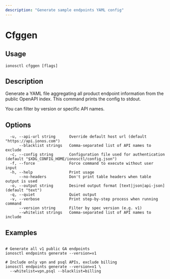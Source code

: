 ```yaml
---
description: "Generate sample endpoints YAML config"
---
```


# Cfggen

## Usage

```text
ionosctl cfggen [flags]
```

## Description

Generate a YAML file aggregating all product endpoint information
from the public OpenAPI index. This command prints the config to stdout.

You can filter by version or specific API names.


## Options

```text
  -u, --api-url string      Override default host url (default "https://api.ionos.com")
      --blacklist strings   Comma-separated list of API names to exclude
  -c, --config string       Configuration file used for authentication (default "$XDG_CONFIG_HOME/ionosctl/config.json")
  -f, --force               Force command to execute without user input
  -h, --help                Print usage
      --no-headers          Don't print table headers when table output is used
  -o, --output string       Desired output format [text|json|api-json] (default "text")
  -q, --quiet               Quiet output
  -v, --verbose             Print step-by-step process when running command
      --version string      Filter by spec version (e.g. v1)
      --whitelist strings   Comma-separated list of API names to include
```

## Examples

```text

# Generate all v1 public GA endpoints
ionosctl endpoints generate --version=v1

# Include only vpn and psql APIs, exclude billing
ionosctl endpoints generate --version=v1 \
  --whitelist=vpn,psql --blacklist=billing

```

